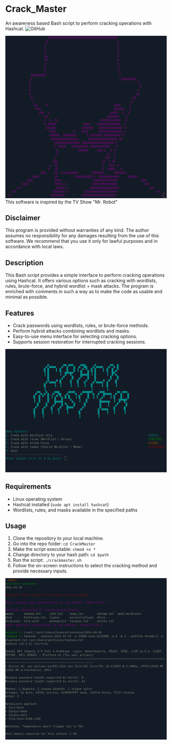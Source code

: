 # Crack_Master
An awareness based Bash script to perform cracking operations with Hashcat.
![GitHub](https://img.shields.io/github/license/ente0v1/CrackMaster)


![Test Image](./assets/pennybags.png)
This software is inspired by the TV Show "Mr. Robot"

## Disclaimer
This program is provided without warranties of any kind. The author assumes no responsibility for any damages resulting from the use of this software. We recommend that you use it only for lawful purposes and in accordance with local laws.

## Description
This Bash script provides a simple interface to perform cracking operations using Hashcat. It offers various options such as cracking with wordlists, rules, brute-force, and hybrid wordlist + mask attacks. The program is enriched with comments in such a way as to make the code as usable and minimal as possible.

## Features
- Crack passwords using wordlists, rules, or brute-force methods.
- Perform hybrid attacks combining wordlists and masks.
- Easy-to-use menu interface for selecting cracking options.
- Supports session restoration for interrupted cracking sessions.


![Test Image](./assets/menu.png)


## Requirements
- Linux operating system
- Hashcat installed (`sudo apt install hashcat`)
- Wordlists, rules, and masks available in the specified paths

## Usage
1. Clone the repository to your local machine.
2. Go into the repo folder: `cd CrackMaster`
3. Make the script executable: `chmod +x *`
4. Change directory to your hash path: `cd $path`
5. Run the script: `./crackmaster.sh`
6. Follow the on-screen instructions to select the cracking method and provide necessary inputs.


![Test Image](./assets/action.png)
